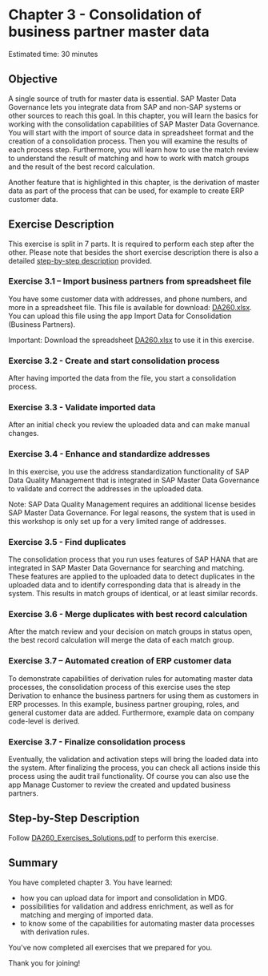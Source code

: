 # Chapter 3 - Consolidation of business partner master data

Estimated time: 30 minutes

## Objective

A single source of truth for master data is essential. SAP Master Data Governance lets you integrate data from SAP and non-SAP systems or other sources to reach this goal. In this chapter, you will learn the basics for working with the consolidation capabilities of SAP Master Data Governance. You will start with the import of source data in spreadsheet format and the creation of a consolidation process. Then you will examine the results of each process step. Furthermore, you will learn how to use the match review to understand the result of matching and how to work with match groups and the result of the best record calculation.

Another feature that is highlighted in this chapter, is the derivation of master data as part of the process that can be used, for example to create ERP customer data.

## Exercise Description

This exercise is split in 7 parts. It is required to perform each step after the other. Please note that besides the short exercise description there is also a detailed [step-by-step description](../supplements/DA260_Exercises_Solutions.pdf) provided.

### Exercise 3.1 – Import business partners from spreadsheet file

You have some customer data with addresses, and phone numbers, and more in a spreadsheet file. This file is available for download: [DA260.xlsx](./DA260.xlsx). You can upload this file using the app Import Data for Consolidation (Business Partners).

Important: Download the spreadsheet [DA260.xlsx](./DA260.xlsx) to use it in this exercise.

### Exercise 3.2 - Create and start consolidation process

After having imported the data from the file, you start a consolidation process.

### Exercise 3.3 - Validate imported data

After an initial check you review the uploaded data and can make manual changes.

### Exercise 3.4 - Enhance and standardize addresses

In this exercise, you use the address standardization functionality of SAP Data Quality Management that is integrated in SAP Master Data Governance to validate and correct the addresses in the uploaded data.

Note: SAP Data Quality Management requires an additional license besides SAP Master Data Governance. For legal reasons, the system that is used in this workshop is only set up for a very limited range of addresses.

### Exercise 3.5 - Find duplicates

The consolidation process that you run uses features of SAP HANA that are integrated in SAP Master Data Governance for searching and matching. These features are applied to the uploaded data to detect duplicates in the uploaded data and to identify corresponding data that is already in the system. This results in match groups of identical, or at least similar records.

### Exercise 3.6 - Merge duplicates with best record calculation

After the match review and your decision on match groups in status open, the best record calculation will merge the data of each match group.

### Exercise 3.7 – Automated creation of ERP customer data

To demonstrate capabilities of derivation rules for automating master data processes, the consolidation process of this exercise uses the step Derivation to enhance the business partners for using them as customers in ERP processes. In this example, business partner grouping, roles, and general customer data are added. Furthermore, example data on company code-level is derived.

### Exercise 3.7 - Finalize consolidation process

Eventually, the validation and activation steps will bring the loaded data into the system. After finalizing the process, you can check all actions inside this process using the audit trail functionality. Of course you can also use the app Manage Customer to review the created and updated business partners.

## Step-by-Step Description

Follow [DA260_Exercises_Solutions.pdf](../supplements/DA260_Exercises_Solutions.pdf) to perform this exercise.

## Summary

You have completed chapter 3. You have learned:

- how you can upload data for import and consolidation in MDG.
- possibilities for validation and address enrichment, as well as for matching and merging of imported data.
- to know some of the capabilities for automating master data processes with derivation rules.

You've now completed all exercises that we prepared for you.

Thank you for joining!
